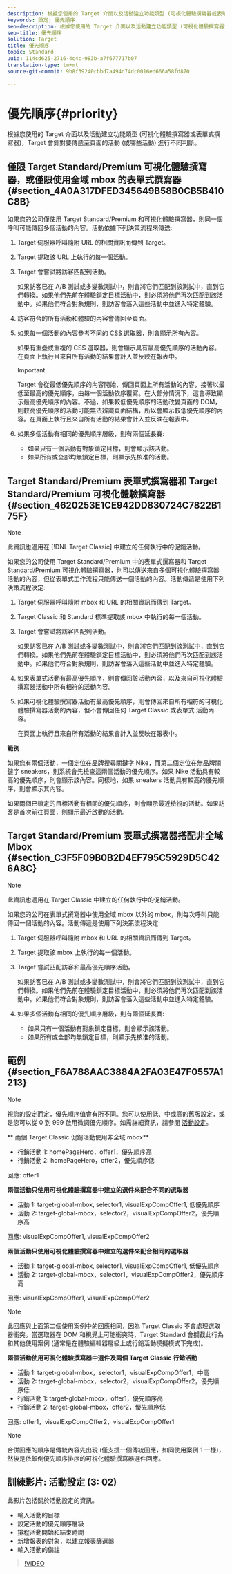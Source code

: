 ```yaml
---
description: 根據您使用的 Target 介面以及活動建立功能類型 (可視化體驗撰寫器或表單式撰寫器)，Target 會針對要傳遞至頁面的活動 (或哪些活動) 進行不同判斷。
keywords: 設定; 優先順序
seo-description: 根據您使用的 Target 介面以及活動建立功能類型 (可視化體驗撰寫器或表單式撰寫器)，Target 會針對要傳遞至頁面的活動 (或哪些活動) 進行不同判斷。
seo-title: 優先順序
solution: Target
title: 優先順序
topic: Standard
uuid: 114cd625-2716-4c4c-983b-a7f677717b07
translation-type: tm+mt
source-git-commit: 9b8f39240cbbd7a494d74dc0016ed666a58fd870

---
```



# 優先順序{#priority}

根據您使用的 Target 介面以及活動建立功能類型 (可視化體驗撰寫器或表單式撰寫器)，Target 會針對要傳遞至頁面的活動 (或哪些活動) 進行不同判斷。

## 僅限 Target Standard/Premium 可視化體驗撰寫器，或僅限使用全域 mbox 的表單式撰寫器 {#section_4A0A317DFED345649B58B0CB5B410C8B}

如果您的公司僅使用 Target Standard/Premium 和可視化體驗撰寫器，則同一個呼叫可能傳回多個活動的內容。活動依據下列決策流程來傳送:

1. Target 伺服器呼叫隨附 URL 的相關資訊而傳到 Target。
1. Target 提取該 URL 上執行的每一個活動。
1. Target 會嘗試將訪客匹配到活動。

   如果訪客已在 A/B 測試或多變數測試中，則會將它們匹配到該測試中，直到它們轉換。如果他們先前在體驗鎖定目標活動中，則必須將他們再次匹配到該活動中。如果他們符合對象規則，則訪客會落入這些活動中並進入特定體驗。

1. 訪客符合的所有活動和體驗的內容會傳回至頁面。
1. 如果每一個活動的內容參考不同的 [CSS 選取器](../c-experiences/c-visual-experience-composer/vec-selectors.md#concept_4EB7663E255F439B8D24079D23479337)，則會顯示所有內容。

   如果有重疊或重複的 CSS 選取器，則會顯示具有最高優先順序的活動內容。在頁面上執行且來自所有活動的結果會計入並反映在報表中。

   >[!IMPORTANT]
   >
   >Target 會從最低優先順序的內容開始，傳回頁面上所有活動的內容，接著以最低至最高的優先順序，由每一個活動依序覆寫。在大部分情況下，這會導致顯示最高優先順序的內容。不過，如果較低優先順序的活動改變頁面的 DOM，則較高優先順序的活動可能無法辨識頁面結構，所以會顯示較低優先順序的內容。在頁面上執行且來自所有活動的結果會計入並反映在報表中。

1. 如果多個活動有相同的優先順序層級，則有兩個延長賽:

   * 如果只有一個活動有對象鎖定目標，則會顯示該活動。
   * 如果所有或全部均無鎖定目標，則顯示先核准的活動。

## Target Standard/Premium 表單式撰寫器和 Target Standard/Premium 可視化體驗撰寫器 {#section_4620253E1CE942DD830724C7822B175F}

>[!NOTE]
>
>此資訊也適用在 [!DNL Target Classic] 中建立的任何執行中的促銷活動。

如果您的公司使用 Target Standard/Premium 中的表單式撰寫器和 Target Standard/Premium 可視化體驗撰寫器，則可以傳送來自多個可視化體驗撰寫器活動的內容，但從表單式工作流程只能傳送一個活動的內容。活動傳遞是使用下列決策流程決定:

1. Target 伺服器呼叫隨附 mbox 和 URL 的相關資訊而傳到 Target。
1. Target Classic 和 Standard 標準提取該 mbox 中執行的每一個活動。
1. Target 會嘗試將訪客匹配到活動。

   如果訪客已在 A/B 測試或多變數測試中，則會將它們匹配到該測試中，直到它們轉換。如果他們先前在體驗鎖定目標活動中，則必須將他們再次匹配到該活動中。如果他們符合對象規則，則訪客會落入這些活動中並進入特定體驗。

1. 如果表單式活動有最高優先順序，則會傳回該活動內容，以及來自可視化體驗撰寫器活動中所有相符的活動內容。
1. 如果可視化體驗撰寫器活動有最高優先順序，則會傳回來自所有相符的可視化體驗撰寫器活動的內容，但不會傳回任何 Target Classic 或表單式 活動內容。

   在頁面上執行且來自所有活動的結果會計入並反映在報表中。

**範例**

如果您有兩個活動，一個定位在品牌搜尋關鍵字 Nike，而第二個定位在無品牌關鍵字 sneakers，則系統會先檢查這兩個活動的優先順序。如果 Nike 活動具有較高的優先順序，則會顯示該內容。同樣地，如果 sneakers 活動具有較高的優先順序，則會顯示其內容。

如果兩個已鎖定的目標活動有相同的優先順序，則會顯示最近檢視的活動。如果訪客是首次前往頁面，則顯示最近啟動的活動。

## Target Standard/Premium 表單式撰寫器搭配非全域 Mbox {#section_C3F5F09B0B2D4EF795C5929D5C426A8C}

>[!NOTE]
>
>此資訊也適用在 Target Classic 中建立的任何執行中的促銷活動。

如果您的公司在表單式撰寫器中使用全域 mbox 以外的 mbox，則每次呼叫只能傳回一個活動的內容。活動傳遞是使用下列決策流程決定:

1. Target 伺服器呼叫隨附 mbox 和 URL 的相關資訊而傳到 Target。
1. Target 提取該 mbox 上執行的每一個活動。
1. Target 嘗試匹配訪客和最高優先順序活動。

   如果訪客已在 A/B 測試或多變數測試中，則會將它們匹配到該測試中，直到它們轉換。如果他們先前在體驗鎖定目標活動中，則必須將他們再次匹配到該活動中。如果他們符合對象規則，則訪客會落入這些活動中並進入特定體驗。

1. 如果多個活動有相同的優先順序層級，則有兩個延長賽:

   * 如果只有一個活動有對象鎖定目標，則會顯示該活動。
   * 如果所有或全部均無鎖定目標，則顯示先核准的活動。

## 範例 {#section_F6A788AAC3884A2FA03E47F0557A1213}

>[!NOTE]
>
>視您的設定而定，優先順序值會有所不同。您可以使用低、中或高的舊版設定，或是您可以從 0 到 999 啟用微調優先順序。如需詳細資訊，請參閱 [活動設定](../c-activities/activity-settings.md#task_C6B2FF8374724933BE79A83549B9CD02)。

** 兩個 Target Classic 促銷活動使用非全域 mbox**

* 行銷活動 1: homePageHero，offer1，優先順序高
* 行銷活動 2: homePageHero，offer2，優先順序低

回應: offer1

**兩個活動只使用可視化體驗撰寫器中建立的選件來配合不同的選取器**

* 活動 1: target-global-mbox, selector1, visualExpCompOffer1, 低優先順序
* 活動 2: target-global-mbox，selector2，visualExpCompOffer2，優先順序高

回應: visualExpCompOffer1, visualExpCompOffer2

**兩個活動只使用可視化體驗撰寫器中建立的選件來配合相同的選取器**

* 活動 1: target-global-mbox, selector1, visualExpCompOffer1, 低優先順序
* 活動 2: target-global-mbox，selector1，visualExpCompOffer2，優先順序高

回應: visualExpCompOffer1, visualExpCompOffer2

>[!NOTE]
>
>此回應與上面第二個使用案例中的回應相同，因為 Target Classic 不會處理選取器衝突。當選取器在 DOM 和視覺上可能衝突時，Target Standard 會攔截此行為和其他使用案例 (通常是在體驗編輯器層級上或行銷活動模擬模式下完成)。

**兩個活動使用可視化體驗撰寫器中選件及兩個 Target Classic 行銷活動**

* 活動 1: target-global-mbox，selector1，visualExpCompOffer1，中高
* 活動 2: target-global-mbox，selector2，visualExpCompOffer2，優先順序低
* 行銷活動 1: target-global-mbox，offer1，優先順序高
* 行銷活動 2: target-global-mbox，offer2，優先順序低

回應: offer1，visualExpCompOffer2，visualExpCompOffer1

>[!NOTE]
>
>合併回應的順序是傳統內容先出現 (僅支援一個傳統回應，如同使用案例 1 一樣)，然後是依顛倒優先順序排序的可視化體驗撰寫器選件回應。

## 訓練影片: 活動設定 (3: 02)

此影片包括關於活動設定的資訊。

* 輸入活動的目標
* 設定活動的優先順序層級
* 排程活動開始和結束時間
* 新增報表的對象，以建立報表篩選器
* 輸入活動的備註

>[!VIDEO](https://video.tv.adobe.com/v/17381)